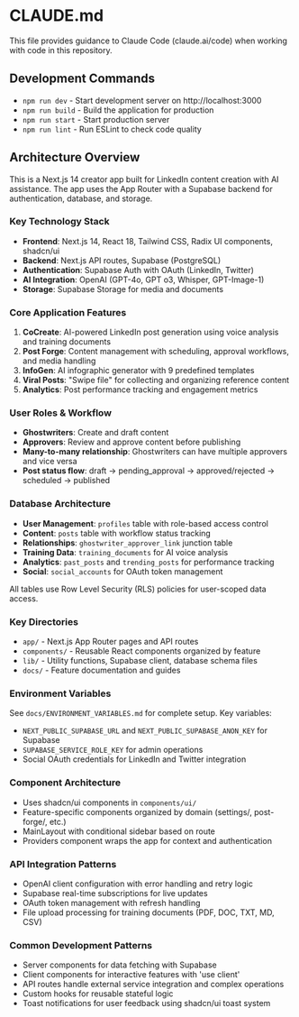 # CLAUDE.md

This file provides guidance to Claude Code (claude.ai/code) when working with code in this repository.

## Development Commands

- `npm run dev` - Start development server on http://localhost:3000
- `npm run build` - Build the application for production
- `npm run start` - Start production server
- `npm run lint` - Run ESLint to check code quality

## Architecture Overview

This is a Next.js 14 creator app built for LinkedIn content creation with AI assistance. The app uses the App Router with a Supabase backend for authentication, database, and storage.

### Key Technology Stack
- **Frontend**: Next.js 14, React 18, Tailwind CSS, Radix UI components, shadcn/ui
- **Backend**: Next.js API routes, Supabase (PostgreSQL)
- **Authentication**: Supabase Auth with OAuth (LinkedIn, Twitter)
- **AI Integration**: OpenAI (GPT-4o, GPT o3, Whisper, GPT-Image-1)
- **Storage**: Supabase Storage for media and documents

### Core Application Features

1. **CoCreate**: AI-powered LinkedIn post generation using voice analysis and training documents
2. **Post Forge**: Content management with scheduling, approval workflows, and media handling  
3. **InfoGen**: AI infographic generator with 9 predefined templates
4. **Viral Posts**: "Swipe file" for collecting and organizing reference content
5. **Analytics**: Post performance tracking and engagement metrics

### User Roles & Workflow
- **Ghostwriters**: Create and draft content
- **Approvers**: Review and approve content before publishing
- **Many-to-many relationship**: Ghostwriters can have multiple approvers and vice versa
- **Post status flow**: draft → pending_approval → approved/rejected → scheduled → published

### Database Architecture
- **User Management**: `profiles` table with role-based access control
- **Content**: `posts` table with workflow status tracking
- **Relationships**: `ghostwriter_approver_link` junction table
- **Training Data**: `training_documents` for AI voice analysis
- **Analytics**: `past_posts` and `trending_posts` for performance tracking
- **Social**: `social_accounts` for OAuth token management

All tables use Row Level Security (RLS) policies for user-scoped data access.

### Key Directories
- `app/` - Next.js App Router pages and API routes
- `components/` - Reusable React components organized by feature
- `lib/` - Utility functions, Supabase client, database schema files
- `docs/` - Feature documentation and guides

### Environment Variables
See `docs/ENVIRONMENT_VARIABLES.md` for complete setup. Key variables:
- `NEXT_PUBLIC_SUPABASE_URL` and `NEXT_PUBLIC_SUPABASE_ANON_KEY` for Supabase
- `SUPABASE_SERVICE_ROLE_KEY` for admin operations
- Social OAuth credentials for LinkedIn and Twitter integration

### Component Architecture
- Uses shadcn/ui components in `components/ui/`
- Feature-specific components organized by domain (settings/, post-forge/, etc.)
- MainLayout with conditional sidebar based on route
- Providers component wraps the app for context and authentication

### API Integration Patterns
- OpenAI client configuration with error handling and retry logic  
- Supabase real-time subscriptions for live updates
- OAuth token management with refresh handling
- File upload processing for training documents (PDF, DOC, TXT, MD, CSV)

### Common Development Patterns
- Server components for data fetching with Supabase
- Client components for interactive features with 'use client'
- API routes handle external service integration and complex operations
- Custom hooks for reusable stateful logic
- Toast notifications for user feedback using shadcn/ui toast system